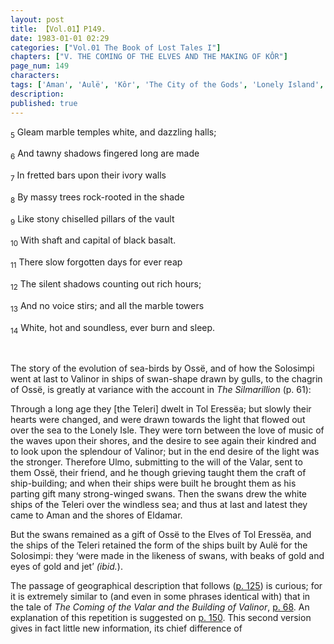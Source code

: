 ```yaml
---
layout: post
title: 【Vol.01】P149.
date: 1983-01-01 02:29
categories: ["Vol.01 The Book of Lost Tales I"]
chapters: ["V. THE COMING OF THE ELVES AND THE MAKING OF KÔR"]
page_num: 149
characters: 
tags: ['Aman', 'Aulë', 'Kôr', 'The City of the Gods', 'Lonely Island', 'Lonely Isle', 'Ossë', 'Silmarillion, The', 'Solosimpi', 'Teleri', 'Tol Eressëa', 'Ulmo']
description: 
published: true
---
```


<SUB>5</SUB> Gleam marble temples white, and dazzling halls;

<SUB>6</SUB> And tawny shadows fingered long are made

<SUB>7</SUB> In fretted bars upon their ivory walls

<SUB>8</SUB> By massy trees rock-rooted in the shade

<SUB>9</SUB> Like stony chiselled pillars of the vault

<SUB>10</SUB> With shaft and capital of black basalt.

<SUB>11</SUB> There slow forgotten days for ever reap

<SUB>12</SUB> The silent shadows counting out rich hours;

<SUB>13</SUB> And no voice stirs; and all the marble towers

<SUB>14</SUB> White, hot and soundless, ever burn and sleep.

<BR>

The story of the evolution of sea-birds by Ossë, and of how the Solosimpi went at last to Valinor in ships of swan-shape drawn by gulls, to the chagrin of Ossë, is greatly at variance with the account in <I>The Silmarillion</I> (p. 61):

Through a long age they [the Teleri] dwelt in Tol Eressëa; but slowly their hearts were changed, and were drawn towards the light that flowed out over the sea to the Lonely Isle. They were torn between the love of music of the waves upon their shores, and the desire to see again their kindred and to look upon the splendour of Valinor; but in the end desire of the light was the stronger. Therefore Ulmo, submitting to the will of the Valar, sent to them Ossë, their friend, and he though grieving taught them the craft of ship-building; and when their ships were built he brought them as his parting gift many strong-winged swans. Then the swans drew the white ships of the Teleri over the windless sea; and thus at last and latest they came to Aman and the shores of Eldamar.

But the swans remained as a gift of Ossë to the Elves of Tol Eressëa, and the ships of the Teleri retained the form of the ships built by Aulë for the Solosimpi: they ‘were made in the likeness of swans, with beaks of gold and eyes of gold and jet’ <I>(ibid.</I>).

The passage of geographical description that follows ([p. 125]({{site.baseurl}}/vol01-p125)) is curious; for it is extremely similar to (and even in some phrases identical with) that in the tale of <I>The Coming of the Valar and the Building of Valinor</I>, [p. 68]({{site.baseurl}}/vol01-p68). An explanation of this repetition is suggested on [p. 150]({{site.baseurl}}/vol01-p150). This second version gives in fact little new information, its chief difference of

